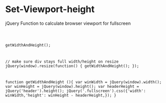 # Set-Viewport-height
jQuery Function to calculate browser viewport for fullscreen

<code>

getWidthAndHeight();

// make sure div stays full width/height on resize
jQuery(window).resize(function() {
    getWidthAndHeight();
});

function getWidthAndHeight (){
    var winWidth = jQuery(window).width();
    var winHeight = jQuery(window).height();
    var headerHeight = jQuery('header').height(); 
    jQuery('.fullscreen').css({'width': winWidth,'height': winHeight - headerHeight,});
}

</code>
